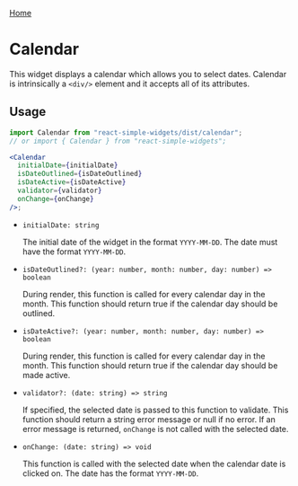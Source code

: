 [Home](../../../README.md)

# Calendar

This widget displays a calendar which allows you to select dates.
Calendar is intrinsically a `<div/>` element and it accepts all of its attributes.

## Usage

```jsx
import Calendar from "react-simple-widgets/dist/calendar";
// or import { Calendar } from "react-simple-widgets";

<Calendar
  initialDate={initialDate}
  isDateOutlined={isDateOutlined}
  isDateActive={isDateActive}
  validator={validator}
  onChange={onChange}
/>;
```

- `initialDate: string`

  The initial date of the widget in the format `YYYY-MM-DD`. The date must have the format `YYYY-MM-DD`.

- `isDateOutlined?: (year: number, month: number, day: number) => boolean`

  During render, this function is called for every calendar day in the month. This function should return true if the calendar day should be outlined.

- `isDateActive?: (year: number, month: number, day: number) => boolean`

  During render, this function is called for every calendar day in the month. This function should return true if the calendar day should be made active.

- `validator?: (date: string) => string`

  If specified, the selected date is passed to this function to validate. This function should return a string error message or null if no error. If an error message is returned, `onChange` is not called with the selected date.

- `onChange: (date: string) => void`

  This function is called with the selected date when the calendar date is clicked on. The date has the format `YYYY-MM-DD`.
